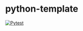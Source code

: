 # python-template

[![Pytest](https://github.com/Scotten-Labs/python-template/actions/workflows/pytest.yml/badge.svg)](https://github.com/Scotten-Labs/python-template/actions/workflows/pytest.yml)
